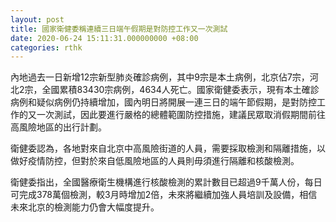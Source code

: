 ```yaml
---
layout: post
title: 國家衛健委稱連續三日端午假期是對防控工作又一次測試
date: 2020-06-24 15:11:31.000000000 +08:00
categories: rthk
---
```


內地過去一日新增12宗新型肺炎確診病例，其中9宗是本土病例，北京佔7宗，河北2宗，全國累積83430宗病例，4634人死亡。國家衛健委表示，現有本土確診病例和疑似病例仍持續增加，國內明日將開展一連三日的端午節假期，是對防控工作的又一次測試，因此要進行嚴格的總體範圍防控措施，建議民眾取消假期間前往高風險地區的出行計劃。

衛健委認為，各地對來自北京中高風險街道的人員，需要採取檢測和隔離措施，以做好疫情防控，但對於來自低風險地區的人員則毋須進行隔離和核酸檢測。

衛健委指出，全國醫療衛生機構進行核酸檢測的累計數目已超過9千萬人份，每日可完成378萬個檢測，較3月時增加2倍，未來將繼續加強人員培訓及設備，相信未來北京的檢測能力仍會大幅度提升。
